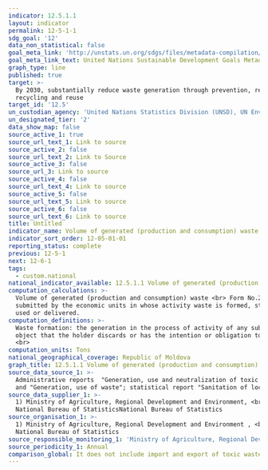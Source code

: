 ```yaml
---
indicator: 12.5.1.1
layout: indicator
permalink: 12-5-1-1
sdg_goal: '12'
data_non_statistical: false
goal_meta_link: 'http://unstats.un.org/sdgs/files/metadata-compilation/Metadata-Goal-12.pdf'
goal_meta_link_text: United Nations Sustainable Development Goals Metadata (pdf 782kB)
graph_type: line
published: true
target: >-
  By 2030, substantially reduce waste generation through prevention, reduction,
  recycling and reuse
target_id: '12.5'
un_custodian_agency: 'United Nations Statistics Division (UNSD), UN Environment (UNEP)'
un_designated_tier: '2'
data_show_map: false
source_active_1: true
source_url_text_1: Link to source
source_active_2: false
source_url_text_2: Link to Source
source_active_3: false
source_url_3: Link to source
source_active_4: false
source_url_text_4: Link to source
source_active_5: false
source_url_text_5: Link to source
source_active_6: false
source_url_text_6: Link to source
title: Untitled
indicator_name: Volume of generated (production and consumption) waste
indicator_sort_order: 12-05-01-01
reporting_status: complete
previous: 12-5-1
next: 12-6-1
tags:
  - custom.national
national_indicator_available: 12.5.1.1 Volume of generated (production and consumption) waste
computation_calculations: >-
  Volume of generated (production and consumption) waste <br> Form No.2-waste is
  submitted by the economic units in whose activity waste is formed, stored,
  used or delivered.
computation_definitions: >-
  Waste formation: the generation in the process of activity of any substance or
  object that the holder discards or has the intention or obligation to discard.
  <br>
computation_units: Tons
national_geographical_coverage: Republic of Moldova
graph_title: 12.5.1.1 Volume of generated (production and consumption) waste
source_data_source_1: >-
  Administrative reports  "Generation, use and neutralization of toxic waste"
  and "Generation, use of waste"; statistical report "Sanitation of localities"
source_data_supplier_1: >-
  1) Ministry of Agriculture, Regional Development and Environment, <br>  2)
  National Bureau of StatisticsNational Bureau of Statistics
source_organisation_1: >-
  1) Ministry of Agriculture, Regional Development and Environment , <br>  2)
  National Bureau of Statistics
source_responsible_monitoring_1: 'Ministry of Agriculture, Regional Development and Environment'
source_periodicity_1: Annual
comparison_global: It does not include import and export of toxic waste.
---
```

